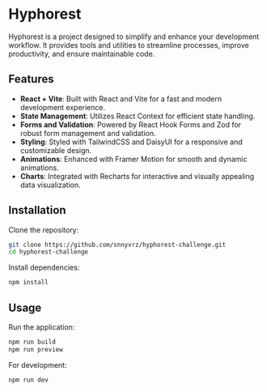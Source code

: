 # Hyphorest

Hyphorest is a project designed to simplify and enhance your development workflow. It provides tools and utilities to streamline processes, improve productivity, and ensure maintainable code.

## Features

- **React + Vite**: Built with React and Vite for a fast and modern development experience.
- **State Management**: Utilizes React Context for efficient state handling.
- **Forms and Validation**: Powered by React Hook Forms and Zod for robust form management and validation.
- **Styling**: Styled with TailwindCSS and DaisyUI for a responsive and customizable design.
- **Animations**: Enhanced with Framer Motion for smooth and dynamic animations.
- **Charts**: Integrated with Recharts for interactive and visually appealing data visualization.

## Installation

Clone the repository:

```bash
git clone https://github.com/snnyvrz/hyphorest-challenge.git
cd hyphorest-challenge
```

Install dependencies:

```bash
npm install
```

## Usage

Run the application:

```bash
npm run build
npm run preview
```

For development:

```bash
npm run dev
```
